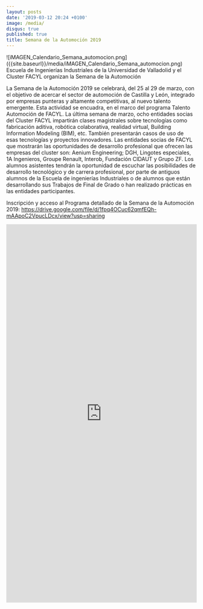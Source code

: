 ```yaml
---
layout: posts
date: '2019-03-12 20:24 +0100'
image: /media/
disqus: true
published: true
title: Semana de la Automoción 2019
---
```

<div class="row">
<div class="col-12 col-sm-6">
  ![iMAGEN_Calendario_Semana_automocion.png]({{site.baseurl}}/media/iMAGEN_Calendario_Semana_automocion.png)

</div>
<div class="col-12 col-sm-6">
Escuela de Ingenierías Industriales de la Universidad de Valladolid  y el Cluster FACYL organizan la Semana de la Automoción 

La Semana de la Automoción 2019 se celebrará, del 25 al 29 de marzo, con el objetivo de acercar el sector de automoción de Castilla y León, integrado por empresas punteras y altamente competitivas, al nuevo talento emergente. Esta actividad se encuadra, en el marco del programa Talento Automoción de FACYL.
La última semana de marzo, ocho entidades socias del Cluster FACYL impartirán clases magistrales sobre tecnologías como fabricación aditiva, robótica colaborativa, realidad virtual, Building Information Modeling (BIM), etc. También presentarán casos de uso de esas tecnologías y proyectos innovadores.
Las entidades socias de FACYL que mostrarán las oportunidades de desarrollo profesional que ofrecen las empresas del cluster son: Aenium Engineering; DGH, Lingotes especiales, 1A Ingenieros, Groupe Renault, Interob, Fundación CIDAUT y Grupo ZF.
Los alumnos asistentes tendrán la oportunidad de escuchar las posibilidades de desarrollo tecnológico y de carrera profesional, por parte de antiguos alumnos de la Escuela de ingenierías Industriales o de alumnos que están desarrollando sus Trabajos de Final de Grado o han realizado prácticas en las entidades participantes.

Inscripción y acceso al Programa detallado de la Semana de la Automoción 2019:
https://drive.google.com/file/d/1fpq4OCuc62qmfEQh-mAApoC2VpucLDcx/view?usp=sharing



</div>
</div>
<iframe src="https://docs.google.com/forms/d/e/1FAIpQLSeNuB_5y2G75b2wrX2B2Yk-FKl1_o4dwbD_dN19I_GBZ90x6w/viewform?embedded=true" width="100%" height="1000" frameborder="0" marginheight="0" marginwidth="0">Cargando...</iframe>